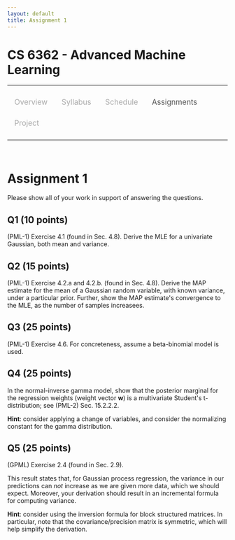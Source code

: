 ```yaml
---
layout: default
title: Assignment 1
---
```


<style>
.topnav {
  overflow: hidden;
  background-color: #fdfdfd;
}

.topnav a {
  float: left;
  color: #aaaaaa;
  text-align: center;
  padding: 14px 16px;
  text-decoration: none;
  font-size: 17px;
}

.topnav a:hover {
  color: #555555;
}

.topnav a.active {
  color: #555555;
}
</style>

<script type="text/x-mathjax-config">
  MathJax.Hub.Config({
    tex2jax: {inlineMath: [["$","$"],["\\(","\\)"]]}
  });
</script>
<script type="text/javascript" src="https://cdnjs.cloudflare.com/ajax/libs/mathjax/2.7.0/MathJax.js?config=TeX-AMS_CHTML"></script>

# CS 6362 - Advanced Machine Learning

---

<div class='topnav'>
  <a href="/teaching/aml/fall2023">Overview</a>
  <a href="/teaching/aml/fall2023/syllabus">Syllabus</a>
  <a href="/teaching/aml/fall2023/schedule">Schedule</a>
  <a class='active' href="/teaching/aml/fall2023/assignments">Assignments</a>
  <a href="/teaching/aml/fall2023/project">Project</a>
</div>

---

<br>

# Assignment 1

Please show all of your work in support of answering the questions.

## Q1 (10 points)

(PML-1) Exercise 4.1 (found in Sec. 4.8). Derive the MLE for a univariate Gaussian, both mean and variance.

## Q2 (15 points)

(PML-1) Exercise 4.2.a and 4.2.b. (found in Sec. 4.8). Derive the MAP estimate for the mean of a Gaussian random variable, with known variance, under a particular prior. Further, show the MAP estimate's convergence to the MLE, as the number of samples increasees.

## Q3 (25 points)

(PML-1) Exercise 4.6. For concreteness, assume a beta-binomial model is used.

## Q4 (25 points)

In the normal-inverse gamma model, show that the posterior marginal for the regression weights (weight vector $\mathbf{w}$) is a multivariate Student's t-distribution; see (PML-2) Sec. 15.2.2.2.

**Hint**: consider applying a change of variables, and consider the normalizing constant for the gamma distribution.

## Q5 (25 points)

(GPML) Exercise 2.4 (found in Sec. 2.9).

This result states that, for Gaussian process regression, the variance in our predictions can _not_ increase as we are given more data, which we should expect. Moreover, your derivation should result in an incremental formula for computing variance.

 **Hint**: consider using the inversion formula for block structured matrices. In particular, note that the covariance/precision matrix is symmetric, which will help simplify the derivation.
